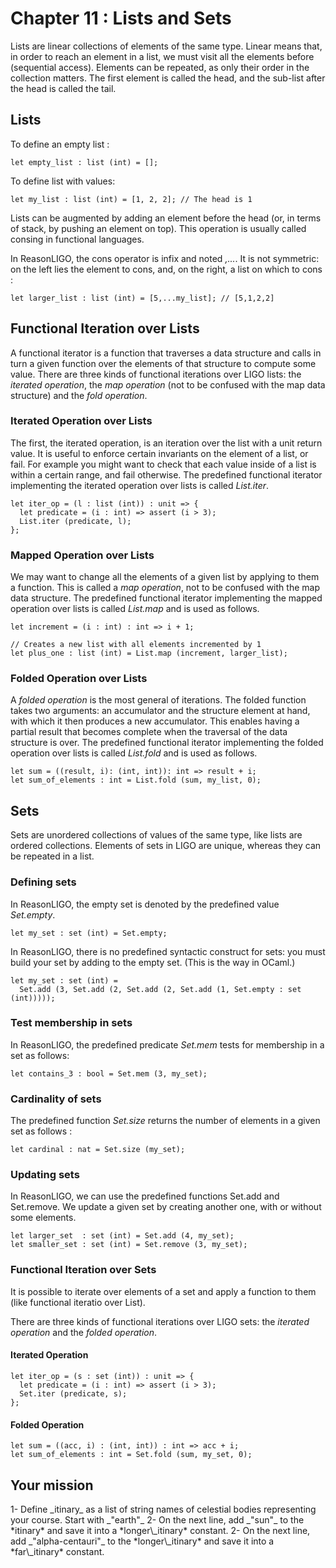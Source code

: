 # Chapter 11 : Lists and Sets

<dialog character="pilot">Please now plot our course as a list of destinations.</dialog>

Lists are linear collections of elements of the same type. Linear means that, in order to reach an element in a list, we must visit all the elements before (sequential access). Elements can be repeated, as only their order in the collection matters. The first element is called the head, and the sub-list after the head is called the tail.

## Lists

To define an empty list :

```
let empty_list : list (int) = [];
```

To define list with values:

```
let my_list : list (int) = [1, 2, 2]; // The head is 1
```

Lists can be augmented by adding an element before the head (or, in terms of stack, by pushing an element on top). This operation is usually called consing in functional languages.

In ReasonLIGO, the cons operator is infix and noted _,..._. It is not symmetric: on the left lies the element to cons, and, on the right, a list on which to cons :

```
let larger_list : list (int) = [5,...my_list]; // [5,1,2,2]
```

## Functional Iteration over Lists

A functional iterator is a function that traverses a data structure and calls in turn a given function over the elements of that structure to compute some value. There are three kinds of functional iterations over LIGO lists: the _iterated operation_, the _map operation_ (not to be confused with the map data structure) and the _fold operation_.

### Iterated Operation over Lists

The first, the iterated operation, is an iteration over the list with a unit return value. It is useful to enforce certain invariants on the element of a list, or fail.
For example you might want to check that each value inside of a list is within a certain range, and fail otherwise. The predefined functional iterator implementing the iterated operation over lists is called _List.iter_.

```
let iter_op = (l : list (int)) : unit => {
  let predicate = (i : int) => assert (i > 3);
  List.iter (predicate, l);
};
```

### Mapped Operation over Lists

We may want to change all the elements of a given list by applying to them a function. This is called a _map operation_, not to be confused with the map data structure. The predefined functional iterator implementing the mapped operation over lists is called _List.map_ and is used as follows.

```
let increment = (i : int) : int => i + 1;

// Creates a new list with all elements incremented by 1
let plus_one : list (int) = List.map (increment, larger_list);
```

### Folded Operation over Lists

A _folded operation_ is the most general of iterations. The folded function takes two arguments: an accumulator and the structure element at hand, with which it then produces a new accumulator. This enables having a partial result that becomes complete when the traversal of the data structure is over. The predefined functional iterator implementing the folded operation over lists is called _List.fold_ and is used as follows.

```
let sum = ((result, i): (int, int)): int => result + i;
let sum_of_elements : int = List.fold (sum, my_list, 0);
```

## Sets

Sets are unordered collections of values of the same type, like lists are ordered collections. Elements of sets in LIGO are unique, whereas they can be repeated in a list.

### Defining sets

In ReasonLIGO, the empty set is denoted by the predefined value _Set.empty_.

```
let my_set : set (int) = Set.empty;
```

In ReasonLIGO, there is no predefined syntactic construct for sets: you must build your set by adding to the empty set. (This is the way in OCaml.)

```
let my_set : set (int) =
  Set.add (3, Set.add (2, Set.add (2, Set.add (1, Set.empty : set (int)))));
```

### Test membership in sets

In ReasonLIGO, the predefined predicate _Set.mem_ tests for membership in a set as follows:

```
let contains_3 : bool = Set.mem (3, my_set);
```

### Cardinality of sets

The predefined function _Set.size_ returns the number of elements in a given set as follows :

```
let cardinal : nat = Set.size (my_set);
```

### Updating sets

In ReasonLIGO, we can use the predefined functions Set.add and Set.remove. We update a given set by creating another one, with or without some elements.

```
let larger_set  : set (int) = Set.add (4, my_set);
let smaller_set : set (int) = Set.remove (3, my_set);
```

### Functional Iteration over Sets

It is possible to iterate over elements of a set and apply a function to them (like functional iteratio over List).

There are three kinds of functional iterations over LIGO sets: the _iterated operation_ and the _folded operation_.

#### Iterated Operation

```
let iter_op = (s : set (int)) : unit => {
  let predicate = (i : int) => assert (i > 3);
  Set.iter (predicate, s);
};
```

#### Folded Operation

```
let sum = ((acc, i) : (int, int)) : int => acc + i;
let sum_of_elements : int = Set.fold (sum, my_set, 0);
```

## Your mission

<!-- prettier-ignore -->1- Define _itinary_ as a list of string names of celestial bodies representing your course. Start with _"earth"_

<!-- prettier-ignore -->2- On the next line, add _"sun"_ to the *itinary* and save it into a *longer\_itinary* constant.

<!-- prettier-ignore -->2- On the next line, add _"alpha-centauri"_ to the *longer\_itinary* and save it into a *far\_itinary* constant.
